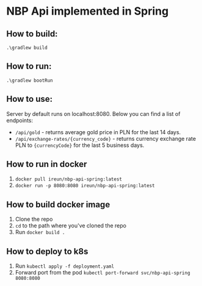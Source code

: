 # NBP Api implemented in Spring

## How to build:
`.\gradlew build`

## How to run:
`.\gradlew bootRun`

## How to use:
Server by default runs on localhost:8080. Below you can find a list of endpoints:
* `/api/gold` - returns average gold price in PLN for the last 14 days.
* `/api/exchange-rates/{currency_code}` - returns currency exchange rate PLN to `{currencyCode}` for the last 5 business days.

## How to run in docker
1. `docker pull ireun/nbp-api-spring:latest`
2. `docker run -p 8080:8080 ireun/nbp-api-spring:latest`

## How to build docker image
1. Clone the repo
2. `cd` to the path where you've cloned the repo
3. Run `docker build .`

## How to deploy to k8s
1. Run `kubectl apply -f deployment.yaml`
2. Forward port from the pod `kubectl port-forward svc/nbp-api-spring 8080:8080`
